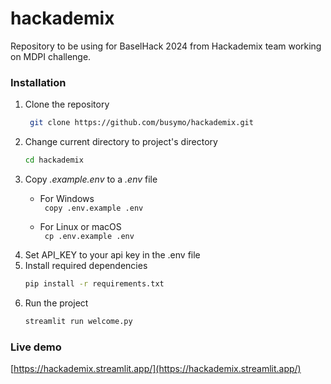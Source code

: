 # hackademix
Repository to be using for BaselHack 2024 from Hackademix team working on MDPI challenge.

### Installation

1. Clone the repository
   ```bash
    git clone https://github.com/busymo/hackademix.git
   ```
2. Change current directory to project's directory
    ```bash
    cd hackademix
    ```
3. Copy *.example.env* to a *.env* file
    - For Windows <br />
      ``` copy .env.example .env```

    - For Linux or macOS <br />
      ``` cp .env.example .env```
4. Set API_KEY to your api key in the .env file
5. Install required dependencies
    ```bash
    pip install -r requirements.txt
    ```
6. Run the project
    ```bash
    streamlit run welcome.py
    ```
### Live demo
[https://hackademix.streamlit.app/](https://hackademix.streamlit.app/) 
